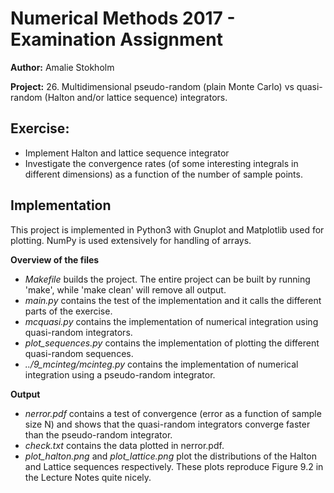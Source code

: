 Numerical Methods 2017 - Examination Assignment
===============================================

**Author:** Amalie Stokholm

**Project:** 26. Multidimensional pseudo-random (plain Monte Carlo) vs quasi-random (Halton and/or lattice sequence) integrators.


Exercise:
---------

* Implement Halton and lattice sequence integrator
* Investigate the convergence rates (of some interesting integrals in different dimensions) as a function of the number of sample points.


Implementation
--------------

This project is implemented in Python3 with Gnuplot and Matplotlib used for plotting. NumPy is used extensively for handling of arrays.

**Overview of the files**
* *Makefile* builds the project. The entire project can be built by running 'make', while 'make clean' will remove all output.
* *main.py* contains the test of the implementation and it calls the different parts of the exercise.
* *mcquasi.py* contains the implementation of numerical integration using quasi-random integrators.
* *plot_sequences.py* contains the implementation of plotting the different quasi-random sequences.
* *../9_mcinteg/mcinteg.py* contains the implementation of numerical integration using a pseudo-random integrator.


**Output**
* *nerror.pdf* contains a test of convergence (error as a function of sample size N) and shows that the quasi-random integrators converge faster than the pseudo-random integrator. 
* *check.txt* contains the data plotted in nerror.pdf.
* *plot_halton.png* and *plot_lattice.png* plot the distributions of the Halton and Lattice sequences respectively. These plots reproduce Figure 9.2 in the Lecture Notes quite nicely.
